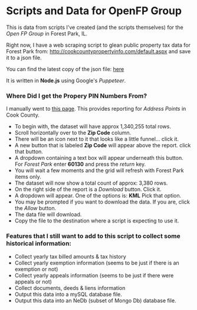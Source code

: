 # Scripts and Data for OpenFP Group
This is data from scripts I've created (and the scripts themselves) for the *Open FP Group* in Forest Park, IL.

Right now, I have a web scraping script to glean public property tax data for Forest Park from: http://cookcountypropertyinfo.com/default.aspx and save it to a json file.

You can find the latest copy of the json file: [here](https://github.com/OrvilleChomer/OpenFP/blob/master/generatedDataFiles/fpPropTaxData.json)

It is written in **Node.js** using Google's *Puppeteer*.

### Where Did I get the Propery PIN Numbers From?
I manually went to [this page](https://hub-cookcountyil.opendata.arcgis.com/datasets/5ec856ded93e4f85b3f6e1bc027a2472_0/data). This provides reporting for *Address Points* in Cook County.
- To begin with, the dataset will have approx 1,340,255 total rows.
- Scroll horizontally over to the **Zip Code** column. 
- There will be an icon next to it that looks like a little funnel... click it.
- A new button that is labeled **Zip Code** will appear above the report. click that button.
- A dropdown containing a text box will appear underneath this button. For *Forest Park* enter **60130** and press the *return* key.
- You will wait a few moments and the grid will refresh with Forest Park items only.
- The dataset will now show a total count of approx: 3,380 rows.
- On the right side of the report is a *Download* button.  Click it.
- A dropdown will appear. One of the options is: **KML**   Pick that option.
- You may be prompted if you want to download the data. If you are, click the *Allow* button.
- The data file will download.
- Copy the file to the destination where a script is expecting to use it.

### Features that I still want to add to this script to collect some historical information:

- Collect yearly tax billed amounts & tax history
- Collect yearly exemption information (seems to be just if there is an exemption or not)
- Collect yearly appeals information (seems to be just if there were appeals or not)
- Collect documents, deeds & liens information
- Output this data into a mySQL database file.
- Output this data into an NeDb (subset of Mongo Db) database file.

